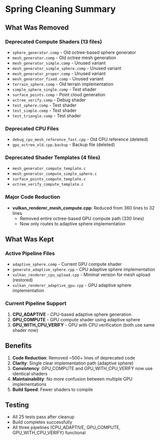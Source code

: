 # Spring Cleaning Summary

## What Was Removed

### Deprecated Compute Shaders (13 files)
- `sphere_generator.comp` - Old octree-based sphere generator
- `mesh_generator.comp` - Old octree mesh generation
- `mesh_generator_simple.comp` - Unused variant
- `mesh_generator_simple_sphere.comp` - Unused variant  
- `mesh_generator_proper.comp` - Unused variant
- `mesh_generator_fixed.comp` - Unused variant
- `terrain_sphere.comp` - Old terrain implementation
- `simple_sphere_single.comp` - Test shader
- `surface_points.comp` - Point cloud generation
- `octree_verify.comp` - Debug shader
- `test_sphere.comp` - Test shader
- `test_simple.comp` - Test shader
- `test_triangle.comp` - Test shader

### Deprecated CPU Files
- `debug_cpu_mesh_reference_fast.cpp` - Old CPU reference (deleted)
- `gpu_octree_old.cpp.backup` - Backup file (deleted)

### Deprecated Shader Templates (4 files)
- `mesh_generator_compute_template.c`
- `mesh_generator_compute_simple_sphere.c`
- `surface_points_compute_template.c`
- `octree_verify_compute_template.c`

### Major Code Reduction
- **vulkan_renderer_mesh_compute.cpp**: Reduced from 360 lines to 32 lines
  - Removed entire octree-based GPU compute path (330 lines)
  - Now only routes to adaptive sphere implementation

## What Was Kept

### Active Pipeline Files
- `adaptive_sphere.comp` - Current GPU compute shader
- `generate_adaptive_sphere.cpp` - CPU adaptive sphere implementation
- `vulkan_renderer_cpu_upload.cpp` - Minimal version for mesh upload (restored)
- `vulkan_renderer_adaptive_gpu.cpp` - GPU adaptive sphere implementation

### Current Pipeline Support
1. **CPU_ADAPTIVE** - CPU-based adaptive sphere generation
2. **GPU_COMPUTE** - GPU compute shader using adaptive sphere
3. **GPU_WITH_CPU_VERIFY** - GPU with CPU verification (both use same shader now)

## Benefits

1. **Code Reduction**: Removed ~500+ lines of deprecated code
2. **Clarity**: Single clear implementation path (adaptive sphere)
3. **Consistency**: GPU_COMPUTE and GPU_WITH_CPU_VERIFY now use identical shaders
4. **Maintainability**: No more confusion between multiple GPU implementations
5. **Build Speed**: Fewer shaders to compile

## Testing
- All 25 tests pass after cleanup
- Build completes successfully
- All three pipelines (CPU_ADAPTIVE, GPU_COMPUTE, GPU_WITH_CPU_VERIFY) functional
